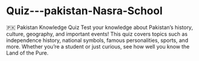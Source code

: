 # Quiz---pakistan-Nasra-School
🇵🇰 Pakistan Knowledge Quiz Test your knowledge about Pakistan’s history, culture, geography, and important events! This quiz covers topics such as independence history, national symbols, famous personalities, sports, and more. Whether you’re a student or just curious, see how well you know the Land of the Pure.
